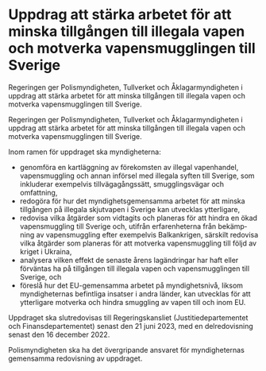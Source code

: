 # Uppdrag att stärka arbetet för att minska tillgången till illegala vapen och motverka vapensmugglingen till Sverige

Regeringen ger Polis­myndigheten, Tull­verket och Åklagar­myndig­heten i uppdrag att stärka arbetet för att minska till­gången till illegala vapen och motverka vapen­smugg­lingen till Sverige.

Regeringen ger Polis­myndigheten, Tull­verket och Åklagar­myndig­heten i uppdrag att stärka arbetet för att minska till­gången till illegala vapen och motverka vapen­smugg­lingen till Sverige.

Inom ramen för uppdraget ska myndig­heterna:

* genomföra en kart­läggning av före­komsten av illegal vapen­handel, vapen­smuggling och annan införsel med illegala syften till Sverige, som inklu­derar exempel­vis tillväga­gångs­sätt, smugglings­vägar och omfattning,
* redogöra för hur det myndighets­gemen­samma arbetet för att minska tillgången på illegala skjut­vapen i Sverige kan utvecklas ytterligare,
* redovisa vilka åtgärder som vidtagits och planeras för att hindra en ökad vapen­smuggling till Sverige och, utifrån erfarenheterna från bekämp­ning av vapen­smuggling efter exempelvis Balkan­krigen, särskilt redovisa vilka åtgärder som planeras för att motverka vapen­smugg­ling till följd av kriget i Ukraina,
* analysera vilken effekt de senaste årens lag­ändringar har haft eller förväntas ha på tillgången till illegala vapen och vapen­smugg­lingen till Sverige, och
* föreslå hur det EU-gemen­samma arbetet på myndighets­nivå, liksom myndig­heternas befintliga insatser i andra länder, kan utvecklas för att ytter­ligare motverka och hindra smuggling av vapen till och inom EU.

Uppdraget ska slutredo­visas till Regerings­kansliet (Justitie­departe­mentet och Finans­departementet) senast den 21 juni 2023, med en delredo­visning senast den 16 december 2022.

Polismyndig­heten ska ha det över­gripande ansvaret för myndig­heternas gemen­samma redo­visning av uppdraget.
